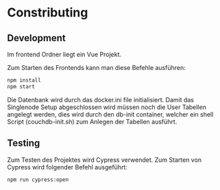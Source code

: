 # Constributing

## Development

Im frontend Ordner liegt ein Vue Projekt.

Zum Starten des Frontends kann man diese Befehle ausführen:

```bash
npm install
npm start
```

Die Datenbank wird durch das docker.ini file initialisiert. Damit das Singlenode Setup abgeschlossen wird müssen noch
die User Tabellen angelegt werden, dies wird durch den db-init container, welcher ein shell Script (couchdb-init.sh) zum Anlegen der
Tabellen ausführt.

## Testing

Zum Testen des Projektes wird Cypress verwendet. Zum Starten von Cypress wird folgender Befehl ausgeführt:

```bash
npm run cypress:open
```
